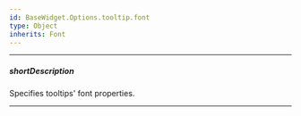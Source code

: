 ```yaml
---
id: BaseWidget.Options.tooltip.font
type: Object
inherits: Font
---
```

---
##### shortDescription
Specifies tooltips' font properties.

---
